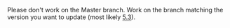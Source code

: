 Please don't work on the Master branch. Work on the branch matching the version you want to update (most likely [5.3](https://github.com/ARMmbed/mbed_OS_API_Docs/tree/5.3)).
